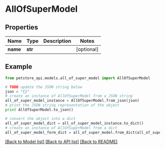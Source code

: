# AllOfSuperModel


## Properties
Name | Type | Description | Notes
------------ | ------------- | ------------- | -------------
**name** | **str** |  | [optional] 

## Example

```python
from petstore_api.models.all_of_super_model import AllOfSuperModel

# TODO update the JSON string below
json = "{}"
# create an instance of AllOfSuperModel from a JSON string
all_of_super_model_instance = AllOfSuperModel.from_json(json)
# print the JSON string representation of the object
print AllOfSuperModel.to_json()

# convert the object into a dict
all_of_super_model_dict = all_of_super_model_instance.to_dict()
# create an instance of AllOfSuperModel from a dict
all_of_super_model_form_dict = all_of_super_model.from_dict(all_of_super_model_dict)
```
[[Back to Model list]](../README.md#documentation-for-models) [[Back to API list]](../README.md#documentation-for-api-endpoints) [[Back to README]](../README.md)


